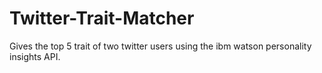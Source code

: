 # Twitter-Trait-Matcher
Gives the top 5 trait of two twitter users using the ibm watson personality insights API.

